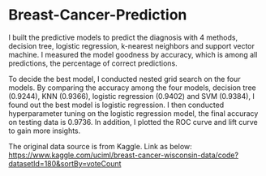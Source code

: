 # Breast-Cancer-Prediction

I built the predictive models to predict the diagnosis with 4 methods, decision tree, logistic regression, k-nearest neighbors and support vector machine. I measured the model goodness by accuracy, which is among all predictions, the percentage of correct predictions.

To decide the best model, I conducted nested grid search on the four models. By comparing the accuracy among the four models, decision tree (0.9244), KNN (0.9366), logistic regression (0.9402) and SVM (0.9384), I found out the best model is logistic regression. I then conducted hyperparameter tuning on the logistic regression model, the final accuracy on testing data is 0.9736. In addition, I plotted the ROC curve and lift curve to gain more insights. 


The original data source is from Kaggle. Link as below:  
https://www.kaggle.com/uciml/breast-cancer-wisconsin-data/code?datasetId=180&sortBy=voteCount
